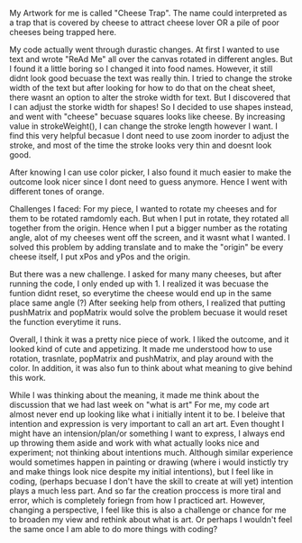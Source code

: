 My Artwork for me is called "Cheese Trap". The name could interpreted as a trap that is covered by cheese to attract cheese lover OR a pile of poor cheeses being trapped here. 

My code actually went through durastic changes. At first I wanted to use text and wrote "ReAd Me" all over the canvas rotated in different angles. But I found it a little boring so I changed it into food names. However, it still didnt look good becuase the text was really thin. I tried to change the stroke width of the text but after looking for how to do that on the cheat sheet, there wasnt an option to alter the stroke width for text. But I discovered that I can adjust the storke width for shapes! So I decided to use shapes instead, and went with "cheese" becuase squares looks like cheese. By increasing value in strokeWeight(), I can change the stroke length however I want. I find this very helpful becasue I dont need to use zoom inorder to adjust the stroke, and most of the time the stroke looks very thin and doesnt look good. 

After knowing I can use color picker, I also found it much easier to make the outcome look nicer since I dont need to guess anymore. Hence I went with different tones of orange. 

Challenges I faced:
For my piece, I wanted to rotate my cheeses and for them to be rotated ramdomly each. But when I put in rotate, they rotated all together from the origin. Hence when I put a bigger number as the rotating angle, alot of my cheeses went off the screen, and it wasnt what I wanted. I solved this problem by adding translate and to make the "origin" be every cheese itself, I put xPos and yPos and the origin. 

But there was a new challenge. I asked for many many cheeses, but after running the code, I only ended up with 1. I realized it was becuase the funtion didnt reset, so everytime the cheese would end up in the same place same angle (?) After seeking help from others, I realized that putting pushMatrix and popMatrix would solve the problem becuase it would reset the function everytime it runs. 

Overall, I think it was a pretty nice piece of work. I liked the outcome, and it looked kind of cute and appetizing. It made me understood how to use rotation, trasnlate, popMatrix and pushMatrix, and play around with the color. In addition, it was also fun to think about what meaning to give behind this work. 

While I was thinking about the meaning, it made me think about the discussion that we had last week on "what is art" For me, my code art almost never end up looking like what i initially intent it to be. I beleive that intention and expression is very important to call an art art. Even thought I might have an intension/plan/or something I want to express, I always end up throwing them aside and work with what actually looks nice and experiment; not thinking about intentions much. Although similar experience would sometimes happen in painting or drawing (where i would instictly try and make things look nice despite my initial intentions), but I feel like in coding, (perhaps becuase I don't have the skill to create at will yet) intention plays a much less part. And so far the creation proccess  is more tiral and error, which is completely foriegn from how I practiced art. However, changing a perspective, I feel like this is also a challenge or chance for me to broaden my view and rethink about what is art. Or perhaps I wouldn't feel the same once I am able to do more things with coding?

